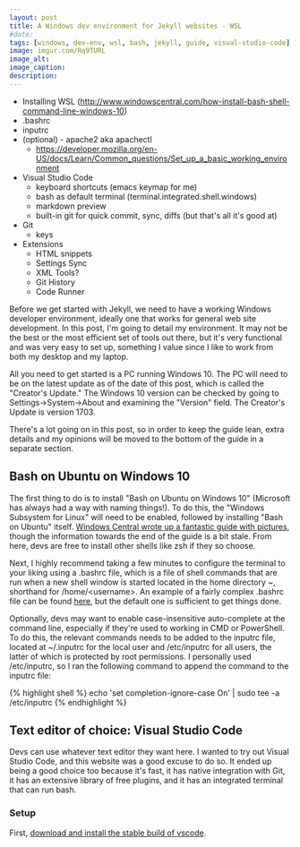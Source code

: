 ```yaml
---
layout: post
title: A Windows dev environment for Jekyll websites - WSL
#date: 
tags: [windows, dev-env, wsl, bash, jekyll, guide, visual-studio-code]
image: imgur.com/Rq9TURL
image_alt: 
image_caption: 
description: 
---
```


 - Installing WSL (http://www.windowscentral.com/how-install-bash-shell-command-line-windows-10)
 - .bashrc
 - inputrc
 - (optional) - apache2 aka apachectl
   + https://developer.mozilla.org/en-US/docs/Learn/Common_questions/Set_up_a_basic_working_environment
 - Visual Studio Code
   + keyboard shortcuts (emacs keymap for me)
   + bash as default terminal (terminal.integrated.shell.windows)
   + markdown preview
   + built-in git for quick commit, sync, diffs (but that's all it's good at)
 - Git
   + keys
 - Extensions
   + HTML snippets
   + Settings Sync
   + XML Tools?
   + Git History
   + Code Runner


Before we get started with Jekyll, we need to have a working Windows developer environment, ideally one that works for general web site development.  In this post, I'm going to detail my environment.  It may not be the best or the most efficient set of tools out there, but it's very functional and was very easy to set up, something I value since I like to work from both my desktop and my laptop.

All you need to get started is a PC running Windows 10.  The PC will need to be on the latest update as of the date of this post, which is called the "Creator's Update."  The Windows 10 version can be checked by going to Settings->System->About and examining the "Version" field.  The Creator's Update is version 1703.

There's a lot going on in this post, so in order to keep the guide lean, extra details and my opinions will be moved to the bottom of the guide in a separate section.

<!--more-->

## Bash on Ubuntu on Windows 10 ##

The first thing to do is to install "Bash on Ubuntu on Windows 10" (Microsoft has always had a way with naming things!).  To do this, the "Windows Subsystem for Linux" will need to be enabled, followed by installing "Bash on Ubuntu" itself.  [Windows Central wrote up a fantastic guide with pictures](http://www.windowscentral.com/how-install-bash-shell-command-line-windows-10), though the information towards the end of the guide is a bit stale.  From here, devs are free to install other shells like zsh if they so choose.

Next, I highly recommend taking a few minutes to configure the terminal to your liking using a .bashrc file, which is a file of shell commands that are run when a new shell window is started located in the home directory ~, shorthand for /home/\<username\>.  An example of a fairly complex .bashrc file can be found [here](http://tldp.org/LDP/abs/html/sample-bashrc.html), but the default one is sufficient to get things done.

Optionally, devs may want to enable case-insensitive auto-complete at the command line, especially if they're used to working in CMD or PowerShell.  To do this,  the relevant commands needs to be added to the inputrc file, located at ~/.inputrc for the local user and /etc/inputrc for all users, the latter of which is protected by root permissions.  I personally used /etc/inputrc, so I ran the following command to append the command to the inputrc file:

{% highlight shell %}
echo 'set completion-ignore-case On' | sudo tee -a /etc/inputrc
{% endhighlight %}

## Text editor of choice: Visual Studio Code ##

Devs can use whatever text editor they want here.  I wanted to try out Visual Studio Code, and this website was a good excuse to do so.  It ended up being a good choice too because it's fast, it has native integration with Git, it has an extensive library of free plugins, and it has an integrated terminal that can run bash.

### Setup ###

First, [download and install the stable build of vscode](https://code.visualstudio.com/).
